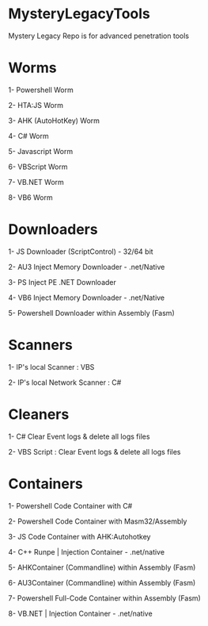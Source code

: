 # MysteryLegacyTools
Mystery Legacy Repo is for advanced penetration tools

# Worms

1- Powershell Worm

2- HTA:JS Worm

3- AHK (AutoHotKey) Worm

4- C# Worm

5- Javascript Worm

6- VBScript Worm

7- VB.NET Worm

8- VB6 Worm

# Downloaders

1- JS Downloader (ScriptControl) - 32/64 bit

2- AU3 Inject Memory Downloader - .net/Native

3- PS Inject PE .NET Downloader

4- VB6 Inject Memory Downloader - .net/Native

5- Powershell Downloader within Assembly (Fasm)

# Scanners

1- IP's local Scanner : VBS

2- IP's local Network Scanner : C#

# Cleaners

1- C# Clear Event logs & delete all logs files

2- VBS Script : Clear Event logs & delete all logs files

# Containers

1- Powershell Code Container with C#

2- Powershell Code Container with Masm32/Assembly

3- JS Code Container with AHK:Autohotkey

4- C++ Runpe | Injection Container - .net/native

5- AHKContainer (Commandline) within Assembly (Fasm)

6- AU3Container (Commandline) within Assembly (Fasm)

7- Powershell Full-Code Container within Assembly (Fasm)

8- VB.NET | Injection Container - .net/native
